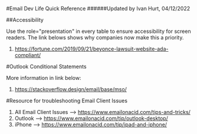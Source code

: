 #Email Dev Life Quick Reference
######Updated by Ivan Hurt, 04/12/2022

##Accessibility

Use the role="presentation" in every table to ensure accessibility for screen readers.  The link belows shows why companies now make this a priority. 

1. https://fortune.com/2019/09/21/beyonce-lawsuit-website-ada-compliant/

#Outlook Conditional Statements

More information in link below:

1. https://stackoverflow.design/email/base/mso/

#Resource for troubleshooting Email Client Issues

1. All Email Client Issues --> https://www.emailonacid.com/tips-and-tricks/
2. Outlook --> https://www.emailonacid.com/tip/outlook-desktop/
3. iPhone --> https://www.emailonacid.com/tip/ipad-and-iphone/ 